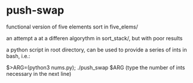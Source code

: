 # push-swap

functional version of five elements sort in five_elems/

an attempt a at a differen algorythm in sort_stack/, but with poor results

a python script in root directory,
can be used to provide a series of ints in bash, i.e.:

$>ARG=(python3 nums.py); ./push_swap $ARG
(type the number of ints necessary in the next line)
